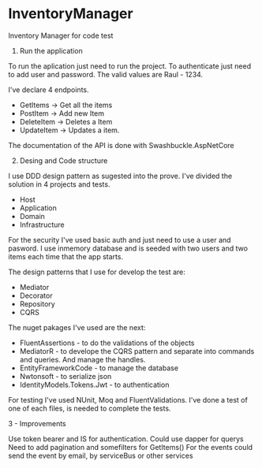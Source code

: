 # InventoryManager
Inventory Manager for code test

1. Run the application

To run the aplication just need to run the project. To authenticate just need to add user and password. The valid values are Raul - 1234. 

I've declare 4 endpoints. 

- GetItems -> Get all the items
- PostItem -> Add new Item
- DeleteItem -> Deletes a Item
- UpdateItem -> Updates a item.

The documentation of the API is done with Swashbuckle.AspNetCore

2. Desing and Code structure

I use DDD design pattern as sugested into the prove. I've divided the solution in 4 projects and tests.
 - Host
 - Application
 - Domain
 - Infrastructure
 
For the security I've used basic auth and just need to use a user and pasword.
I use inmemory database and is seeded with two users and two items each time that the app starts.

The design patterns that I use for develop the test are:
- Mediator
- Decorator
- Repository
- CQRS

The nuget pakages I've used are the next:
- FluentAssertions - to do the validations of the objects
- MediatorR - to develope the CQRS pattern and separate into commands and queries. And manage the handles.
- EntityFrameworkCode - to manage the database
- Nwtonsoft - to serialize json
- IdentityModels.Tokens.Jwt - to authentication

For testing I've used NUnit, Moq and FluentValidations. I've done a test of one of each files, is needed to complete the tests.

3 - Improvements

Use token bearer and IS for authentication.
Could use dapper for querys
Need to add pagination and somefilters for GetItems()
For the events could send the event by email, by serviceBus or other services
